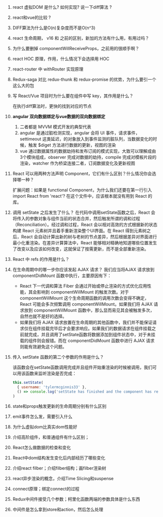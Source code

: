 1. react 虚拟DOM 是什么? 如何实现? 说一下diff算法 ?

2. react和vue的比较 ? 

3. DIFF算法为什么是O(n)复杂度而不是O(n^3)

4. react 生命周期， v16 和 之前的区别，新加的方法有什么用，有用过吗？

5. 为什么要删掉 componentWillReceiveProps，之前用的很顺手啊？

6. react HOC 原理，作用，什么情况下会选择用 HOC

7. react-router 中 withRouter 实现原理

8. Redux-saga 对比 redux-thunk 和 redux-promise 的优势，为什么要引一个这么大的包

9. 写 React/Vue 项目时为什么要在组件中写 key，其作用是什么？

   在执行diff算法时，更快的找到对应的节点

10. **angular 双向数据绑定与vue数据的双向数据绑定**

    1. 二者都是 MVVM 模式开发的典型代表
    2. angular 是通过脏检测实现，angular 会将 UI 事件，请求事件，settimeout 这类延迟，的对象放入到事件监测的脏队列，当数据变化的时候，触发 $diget 方法进行数据的更新，视图的渲染
    3. vue 通过数据属性的数据劫持和发布订阅的模式实现，大致可以理解成由3个模块组成，observer 完成对数据的劫持，compile 完成对模板片段的渲染，watcher 作为桥梁连接二者，订阅数据变化及更新视图

11. React 可以用两种方法声明 Component，它们有什么区别？什么情况你会选择哪一种？

    扩展问题：如果是 functional Component，为什么我们还要在第一行引入 import React from 'react'? 在这个文件中，应该根本就没有用到 React 的库。

12. 调用 setState 之后发生了什么？
    在代码中调用setState函数之后，React 会将传入的参数对象与组件当前的状态合并，然后触发所谓的调和过程（Reconciliation）。经过调和过程，React 会以相对高效的方式根据新的状态构建 React 元素树并且着手重新渲染整个UI界面。在 React 得到元素树之后，React 会自动计算出新的树与老树的节点差异，然后根据差异对界面进行最小化重渲染。在差异计算算法中，React 能够相对精确地知道哪些位置发生了改变以及应该如何改变，这就保证了按需更新，而不是全部重新渲染。

    

13. React 中 refs 的作用是什么？ 

14. 在生命周期中的哪一步你应该发起 AJAX 请求？
    我们应当将AJAX 请求放到 componentDidMount 函数中执行，主要原因有下：

    - React 下一代调和算法 Fiber 会通过开始或停止渲染的方式优化应用性能，其会影响到 componentWillMount 的触发次数。对于 componentWillMount 这个生命周期函数的调用次数会变得不确定，React 可能会多次频繁调用 componentWillMount。如果我们将 AJAX 请求放到 componentWillMount 函数中，那么显而易见其会被触发多次，自然也就不是好的选择。
    - 如果我们将 AJAX 请求放置在生命周期的其他函数中，我们并不能保证请求仅在组件挂载完毕后才会要求响应。如果我们的数据请求在组件挂载之前就完成，并且调用了setState函数将数据添加到组件状态中，对于未挂载的组件则会报错。而在 componentDidMount 函数中进行 AJAX 请求则能有效避免这个问题。

15. 传入 setState 函数的第二个参数的作用是什么？

    该函数会在setState函数调用完成并且组件开始重渲染的时候被调用，我们可以用该函数来监听渲染是否完成：

    ```js
    this.setState(
      { username: 'tylermcginnis33' },
      () => console.log('setState has finished and the component has re-rendered.')
    )
    ```

 

16. state和props触发更新的生命周期分别有什么区别
17. emit事件怎么发，需要引入什么
18. 为什么虚拟dom比真实dom性能好
19. 介绍高阶组件，和普通组件有什么区别；
20. React怎么做数据的检查和变化 
21. React中dom结构发生变化后内部经历了哪些变化
22. 介绍react filber；介绍filber结构；画filber渲染树 
23. react异步渲染的概念，介绍Time Slicing和suspense 
24. connect原理；绑定connect的过程 
25. Redux中间件接受几个参数；柯里化函数两端的参数具体是什么东西
26. 中间件是怎么拿到store和action，然后怎么处理

 

 

 

 

 

